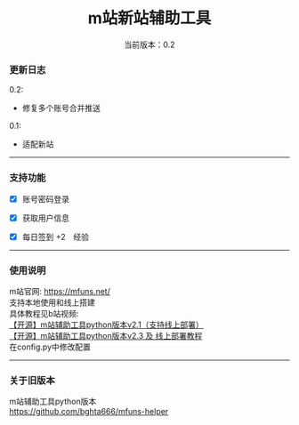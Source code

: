 <div align="center">
<h1> m站新站辅助工具
</h1>

<p>当前版本：0.2</p>

 </div>

### 更新日志
0.2:
- 修复多个账号合并推送

0.1:
- 适配新站

---
### 支持功能
- [x] 账号密码登录
- [x] 获取用户信息
- [x] 每日签到 +2　经验


---

### 使用说明
m站官网: https://mfuns.net/ \
支持本地使用和线上搭建\
具体教程见b站视频: \
[【开源】m站辅助工具python版本v2.1（支持线上部署）](https://www.bilibili.com/video/BV1Lx4y1c7eE/)\
[【开源】m站辅助工具python版本v2.3 及 线上部署教程](https://www.bilibili.com/video/BV1Yk4y187LH/)\
在config.py中修改配置


---

### 关于旧版本
m站辅助工具python版本\
https://github.com/bghta666/mfuns-helper